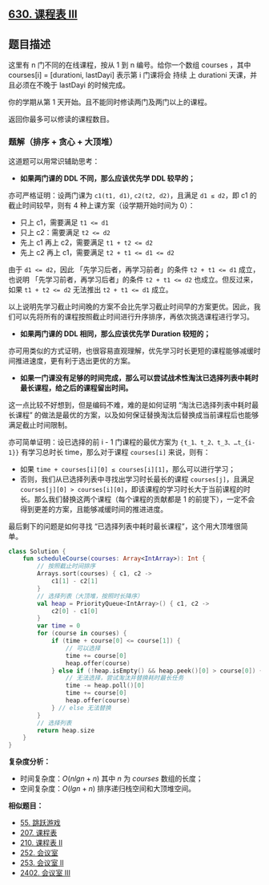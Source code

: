 ## [630. 课程表 III](https://leetcode.cn/problems/course-schedule-iii/description/)

## 题目描述

这里有 n 门不同的在线课程，按从 1 到 n 编号。给你一个数组 courses ，其中 courses[i] = [durationi, lastDayi] 表示第 i 门课将会 持续 上 durationi 天课，并且必须在不晚于 lastDayi 的时候完成。

你的学期从第 1 天开始。且不能同时修读两门及两门以上的课程。

返回你最多可以修读的课程数目。

### 题解（排序 + 贪心 + 大顶堆）

这道题可以用常识辅助思考：

- **如果两门课的 DDL 不同，那么应该优先学 DDL 较早的；**

亦可严格证明：设两门课为 `c1(t1, d1)`, `c2(t2, d2)`，且满足 `d1 ≤ d2`，即 c1 的截止时间较早，则有 4 种上课方案（设学期开始时间为 0）：

- 只上 c1，需要满足 `t1 <= d1`
- 只上 c2：需要满足 `t2 <= d2`
- 先上 c1 再上 c2，需要满足 `t1 + t2 <= d2`
- 先上 c2 再上 c1，需要满足 `t2 + t1 <= d1 <= d2`

由于 `d1 <= d2`，因此 「先学习后者，再学习前者」的条件 `t2 + t1 <= d1` 成立，也说明 「先学习前者，再学习后者」的条件 `t2 + t1 <= d2` 也成立。但反过来，如果 `t1 + t2 <= d2` 无法推出 `t2 + t1 <= d1` 成立。

以上说明先学习截止时间晚的方案不会比先学习截止时间早的方案更优。因此，我们可以先将所有的课程按照截止时间进行升序排序，再依次挑选课程进行学习。

- **如果两门课的 DDL 相同，那么应该优先学 Duration 较短的；**

亦可用类似的方式证明，也很容易直观理解，优先学习时长更短的课程能够减缓时间推进速度，更有利于选出更优的方案。

- **如果一门课没有足够的时间完成，那么可以尝试战术性淘汰已选择列表中耗时最长课程，给之后的课程留出时间。**

这一点比较不好想到，但是编码不难，难的是如何证明 “淘汰已选择列表中耗时最长课程” 的做法是最优的方案，以及如何保证替换淘汰后替换成当前课程后也能够满足截止时间限制。

亦可简单证明：设已选择的前 i - 1 门课程的最优方案为 `{t_1、t_2、t_3、…t_{i-1}}` 有学习总时长 time，那么对于课程 `courses[i]` 来说，则有：

- 如果 `time + courses[i][0] ≤ courses[i][1]`，那么可以进行学习；
- 否则，我们从已选择列表中寻找出学习时长最长的课程 `courses[j]`，且满足 `courses[j][0] > courses[i][0]`，即该课程的学习时长大于当前课程的时长。那么我们替换这两个课程（每个课程的贡献都是 1 的前提下），一定不会得到更差的方案，且能够减缓时间的推进进度。

最后剩下的问题是如何寻找 “已选择列表中耗时最长课程”，这个用大顶堆很简单。

```kotlin
class Solution {
    fun scheduleCourse(courses: Array<IntArray>): Int {
        // 按照截止时间排序
        Arrays.sort(courses) { c1, c2 ->
            c1[1] - c2[1]
        }
        // 选择列表（大顶堆，按照时长降序）
        val heap = PriorityQueue<IntArray>() { c1, c2 ->
            c2[0] - c1[0]
        }
        var time = 0
        for (course in courses) {
            if (time + course[0] <= course[1]) {
                // 可以选择
                time += course[0]
                heap.offer(course)
            } else if (!heap.isEmpty() && heap.peek()[0] > course[0]) {
                // 无法选择，尝试淘汰并替换耗时最长任务
                time -= heap.poll()[0]
                time += course[0]
                heap.offer(course)
            } // else 无法替换
        }
        // 选择列表
        return heap.size
    }
}
```

**复杂度分析：**

- 时间复杂度：$O(nlgn + n)$ 其中 $n$ 为 $courses$ 数组的长度；
- 空间复杂度：$O(lgn + n)$ 排序递归栈空间和大顶堆空间。

**相似题目：**

- [55. 跳跃游戏](https://leetcode.cn/problems/jump-game/)
- [207. 课程表](https://leetcode.cn/problems/course-schedule/description/)
- [210. 课程表 II](https://leetcode.cn/problems/course-schedule-ii/)
- [252. 会议室](https://leetcode.cn/problems/meeting-rooms/)
- [253. 会议室 II](https://leetcode.cn/problems/meeting-rooms-ii/)
- [2402. 会议室 III](https://leetcode.cn/problems/meeting-rooms-iii/)
